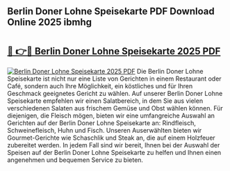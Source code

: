 ## Berlin Doner Lohne Speisekarte PDF Download Online 2025 ibmhg

# <h2><a href="http://gc703u.nevu.top/?p=Berlin+Doner+Lohne+Speisekarte">🔗 👉🔴 Berlin Doner Lohne Speisekarte 2025 PDF</a></h2>

[![Berlin Doner Lohne Speisekarte 2025 PDF](https://i.imgur.com/dBaPXMq.png)](http://gc703u.nevu.top/?p=Berlin+Doner+Lohne+Speisekarte)
Die Berlin Doner Lohne Speisekarte ist nicht nur eine Liste von Gerichten in einem Restaurant oder Café, sondern auch Ihre Möglichkeit, ein köstliches und für Ihren Geschmack geeignetes Gericht zu wählen. Auf unserer Berlin Doner Lohne Speisekarte empfehlen wir einen Salatbereich, in dem Sie aus vielen verschiedenen Salaten aus frischem Gemüse und Obst wählen können. Für diejenigen, die Fleisch mögen, bieten wir eine umfangreiche Auswahl an Gerichten auf der Berlin Doner Lohne Speisekarte an: Rindfleisch, Schweinefleisch, Huhn und Fisch. Unseren Auserwählten bieten wir Gourmet-Gerichte wie Schaschlik und Steak an, die auf einem Holzfeuer zubereitet werden. In jedem Fall sind wir bereit, Ihnen bei der Auswahl der Speisen auf der Berlin Doner Lohne Speisekarte zu helfen und Ihnen einen angenehmen und bequemen Service zu bieten.

